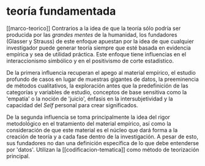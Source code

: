 # teoría fundamentada
[[marco-teorico]] 
Contrarios a la idea de que la teoría sólo podría ser producida por las *grandes mentes* de la humanidad, los fundadores (Glasser y Strauss) de este enfoque apuestan por la idea de que cualquier investigador puede generar teoría siempre que esté basada en evidencia empírica y sea de utilidad práctica. Este enfoque tiene influencias en el interaccionismo simbólico y en el positivismo de corte estadístico. 

De la primera influencia recuperan el apego al material empírico, el estudio profundo de casos en lugar de muestras gigantes de datos, la preeminencia de métodos cualitativos, la exploración antes que la predefinición de las categorías y variables de estudio, conceptos de base sensitiva como la 'empatía' o la noción de 'juicio', énfasis en la intersubjetividad y la capacidad del *Self* personal para crear significados.

De la segunda influencia se toma principalmente la idea del rigor metodológico en el tratamiento del material empírico, así como la consideración de que este material es el núcleo que dará forma a la creación de teoría y a cada fase dentro de la investigación. A pesar de esto, sus fundadores no dan una definición específica de lo que debe entenderse por 'datos'. Utilizan la [[codificacion-tematica]] como método de teorización principal.

